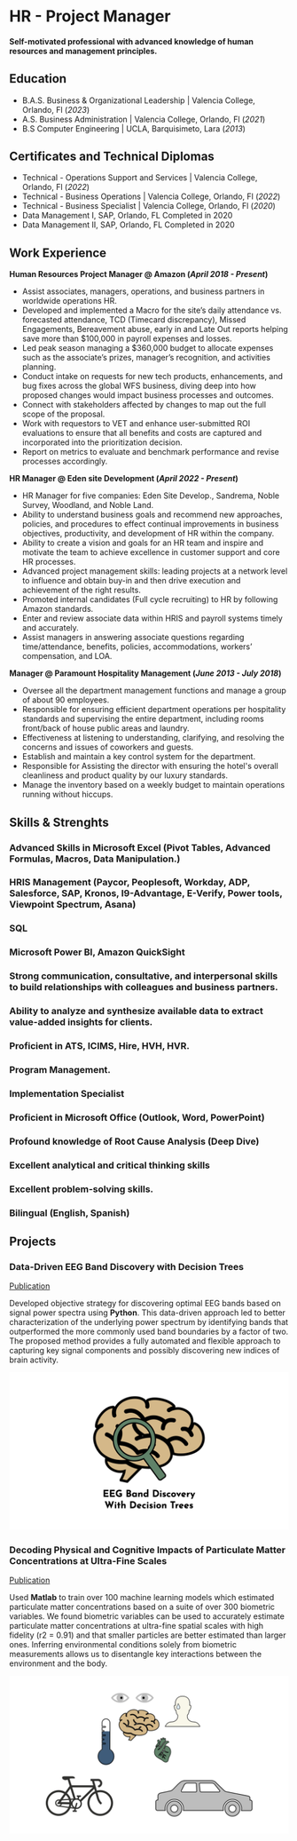 # HR - Project Manager

#### Self-motivated professional with advanced knowledge of human resources and management principles.

## Education
- B.A.S. Business & Organizational Leadership | Valencia College, Orlando, Fl (_2023_)								       		
- A.S. Business Administration	| Valencia College, Orlando, Fl (_2021_)	 			        		
- B.S Computer Engineering | UCLA, Barquisimeto, Lara (_2013_)

## Certificates and Technical Diplomas

- Technical - Operations Support and Services | Valencia College, Orlando, Fl (_2022_)
- Technical - Business Operations | Valencia College, Orlando, Fl (_2022_)
- Technical - Business Specialist | Valencia College, Orlando, Fl (_2020_)
- Data Management I, SAP, Orlando, FL Completed in 2020
- Data Management II, SAP, Orlando, FL Completed in 2020

## Work Experience
**Human Resources Project Manager @ Amazon (_April 2018 - Present_)**
- Assist associates, managers, operations, and business partners in worldwide operations HR.
- Developed and implemented a Macro for the site’s daily attendance vs. forecasted attendance, TCD (Timecard discrepancy), Missed Engagements, Bereavement abuse, early in and Late Out reports helping save more than $100,000 in payroll expenses and losses.
- Led peak season managing a $360,000 budget to allocate expenses such as the associate’s prizes, manager’s recognition, and activities planning.
- Conduct intake on requests for new tech products, enhancements, and bug fixes across the global WFS business, diving deep into how proposed changes would impact business processes and outcomes.
- Connect with stakeholders affected by changes to map out the full scope of the proposal.
- Work with requestors to VET and enhance user-submitted ROI evaluations to ensure that all benefits and costs are captured and incorporated into the prioritization decision.
- Report on metrics to evaluate and benchmark performance and revise processes accordingly.

**HR Manager @ Eden site Development (_April 2022 - Present_)**
- HR Manager for five companies: Eden Site Develop., Sandrema, Noble Survey, Woodland, and Noble Land.
- Ability to understand business goals and recommend new approaches, policies, and procedures to effect continual improvements in business objectives, productivity, and development of HR within the company.
- Ability to create a vision and goals for an HR team and inspire and motivate the team to achieve excellence in customer support and core HR processes.
- Advanced project management skills: leading projects at a network level to influence and obtain buy-in and then drive execution and achievement of the right results.
- Promoted internal candidates (Full cycle recruiting) to HR by following Amazon standards.
- Enter and review associate data within HRIS and payroll systems timely and accurately.
- Assist managers in answering associate questions regarding time/attendance, benefits, policies, accommodations, workers’ compensation, and LOA.

**Manager @ Paramount Hospitality Management (_June 2013 - July 2018_)**
- Oversee all the department management functions and manage a group of about 90 employees.
- Responsible for ensuring efficient department operations per hospitality standards and supervising the entire department, including rooms front/back of house public areas and laundry.
- Effectiveness at listening to understanding, clarifying, and resolving the concerns and issues of coworkers and guests.
- Establish and maintain a key control system for the department.
- Responsible for Assisting the director with ensuring the hotel's overall cleanliness and product quality by our luxury standards.
- Manage the inventory based on a weekly budget to maintain operations running without hiccups.

## Skills & Strenghts
### Advanced Skills in Microsoft Excel (Pivot Tables, Advanced Formulas, Macros, Data Manipulation.)
### HRIS Management (Paycor, Peoplesoft, Workday, ADP, Salesforce, SAP, Kronos, I9-Advantage, E-Verify, Power tools, Viewpoint Spectrum, Asana)
### SQL
### Microsoft Power BI, Amazon QuickSight
### Strong communication, consultative, and interpersonal skills to build relationships with colleagues and business partners.
### Ability to analyze and synthesize available data to extract value-added insights for clients.
### Proficient in ATS, ICIMS, Hire, HVH, HVR.
### Program Management.
### Implementation Specialist
### Proficient in Microsoft Office (Outlook, Word, PowerPoint)
### Profound knowledge of Root Cause Analysis (Deep Dive)
### Excellent analytical and critical thinking skills
### Excellent problem-solving skills.
### Bilingual (English, Spanish)

## Projects
### Data-Driven EEG Band Discovery with Decision Trees
[Publication](https://www.mdpi.com/1424-8220/22/8/3048)

Developed objective strategy for discovering optimal EEG bands based on signal power spectra using **Python**. This data-driven approach led to better characterization of the underlying power spectrum by identifying bands that outperformed the more commonly used band boundaries by a factor of two. The proposed method provides a fully automated and flexible approach to capturing key signal components and possibly discovering new indices of brain activity.

![EEG Band Discovery](/assets/img/eeg_band_discovery.jpeg)

### Decoding Physical and Cognitive Impacts of Particulate Matter Concentrations at Ultra-Fine Scales
[Publication](https://www.mdpi.com/1424-8220/22/11/4240)

Used **Matlab** to train over 100 machine learning models which estimated particulate matter concentrations based on a suite of over 300 biometric variables. We found biometric variables can be used to accurately estimate particulate matter concentrations at ultra-fine spatial scales with high fidelity (r2 = 0.91) and that smaller particles are better estimated than larger ones. Inferring environmental conditions solely from biometric measurements allows us to disentangle key interactions between the environment and the body.

![Bike Study](/assets/img/bike_study.jpeg)
